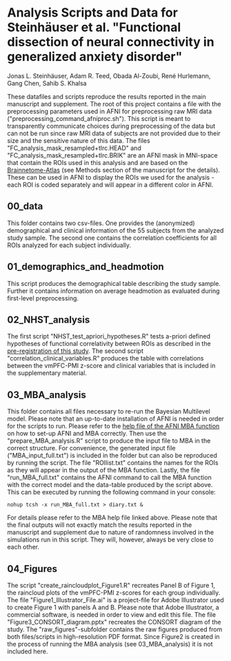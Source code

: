# Analysis Scripts and Data for Steinhäuser et al. "Functional dissection of neural connectivity in generalized anxiety disorder"
Jonas L. Steinhäuser, Adam R. Teed, Obada Al-Zoubi, René Hurlemann, Gang Chen, Sahib S. Khalsa

These datafiles and scripts reproduce the results reported in the main manuscript and supplement.
The root of this project contains a file with the preprocessing parameters used in AFNI for preprocessing raw MRI data ("preprocessing_command_afniproc.sh"). This script is meant to transparently communicate choices during preprocessing of the data but can not be run since raw MRI data of subjects are not provided due to their size and the sensitive nature of this data. 
The files "FC_analysis_mask_resampled+tlrc.HEAD" and "FC_analysis_mask_resampled+tlrc.BRIK" are an AFNI mask in MNI-space that contain the ROIs used in this analysis and are based on the [Brainnetome-Atlas](https://atlas.brainnetome.org/) (see Methods section of the manuscript for the details). These can be used in AFNI to display the ROIs we used for the analysis - each ROI is coded separately and will appear in a different color in AFNI.

## 00_data
This folder contains two csv-files. One provides the (anonymized) demographical and clinical information of the 55 subjects from the analyzed study sample. The second one contains the correlation coefficients for all ROIs analyzed for each subject individually. 

## 01_demographics_and_headmotion
This script produces the demographical table describing the study sample. Further it contains information on average headmotion as evaluated during first-level preprocessing. 

## 02_NHST_analysis
The first script "NHST_test_apriori_hypotheses.R" tests a-priori defined hypotheses of functional correlativity between ROIs as described in the [pre-registration of this study](https://osf.io/j29qv). The second script "correlation_clinical_variables.R" produces the table with correlations between the vmPFC-PMI z-score and clinical variables that is included in the supplementary material.

## 03_MBA_analysis
This folder contains all files necessary to re-run the Bayesian Multilevel model. Please note that an up-to-date installation of AFNI is needed in order for the scripts to run.
Please refer to the [help file of the AFNI MBA function](https://afni.nimh.nih.gov/pub/dist/doc/program_help/MBA.html) on how to set-up AFNI and MBA correctly.
Then use the "prepare_MBA_analysis.R" script to produce the input file to MBA in the correct structure. For convenience, the generated input file ("MBA_input_full.txt") is included in the folder but can also be reproduced by running the script. The file "ROIlist.txt" contains the names for the ROIs as they will appear in the output of the MBA function.
Lastly, the file "run_MBA_full.txt" contains the AFNI command to call the MBA function with the correct model and the data-table produced by the script above. 
This can be executed by running the following command in your console:
```
nohup tcsh -x run_MBA_full.txt > diary.txt &
```
For details please refer to the MBA help file linked above.
Please note that the final outputs will not exactly match the results reported in the manuscript and supplement due to nature of randomness involved in the simulations run in this script. They will, however, always be very close to each other.

## 04_Figures
The script "create_raincloudplot_Figure1.R" recreates Panel B of Figure 1, the raincloud plots of the vmPFC-PMI z-scores for each group individually.
The file "Figure1_Illustrator_File.ai" is a project-file for Adobe Illustrator used to create Figure 1 with panels A and B. Please note that Adobe Illustrator, a commercial software, is needed in order to view and edit this file. The file "Figure3_CONSORT_diagram.pptx" recreates the CONSORT diagram of the study. The "raw_figures"-subfolder contains the raw figures produced from both files/scripts in high-resolution PDF format. Since Figure2 is created in the process of running the MBA analysis (see 03_MBA_analysis) it is not included here. 
